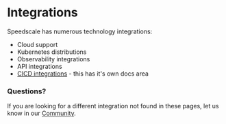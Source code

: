 # Integrations

Speedscale has numerous technology integrations:
* Cloud support
* Kubernetes distributions
* Observability integrations
* API integrations
* [CICD integrations](../integration-with-cicd/) - this has it's own docs area

### Questions?

If you are looking for a different integration not found in these pages, let us know in our [Community](https://slack.speedscale.com).
